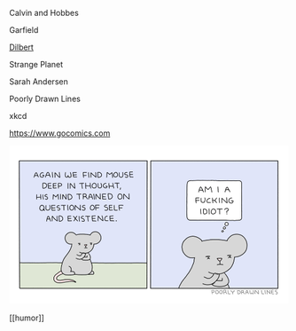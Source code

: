 ---
---

 
Calvin and Hobbes

Garfield 

[Dilbert](https://dilbert.com)

Strange Planet 

Sarah Andersen 

Poorly Drawn Lines

xkcd 

<https://www.gocomics.com>

![](/assets/static/img/in_thought_poorlydrawn.png)

[[humor]]